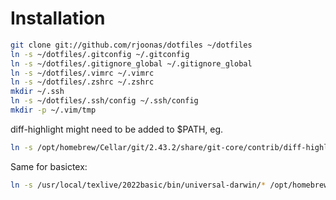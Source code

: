 # Installation

```bash
git clone git://github.com/rjoonas/dotfiles ~/dotfiles
ln -s ~/dotfiles/.gitconfig ~/.gitconfig
ln -s ~/dotfiles/.gitignore_global ~/.gitignore_global
ln -s ~/dotfiles/.vimrc ~/.vimrc
ln -s ~/dotfiles/.zshrc ~/.zshrc
mkdir ~/.ssh
ln -s ~/dotfiles/.ssh/config ~/.ssh/config
mkdir -p ~/.vim/tmp
```

diff-highlight might need to be added to $PATH, eg.

```bash
ln -s /opt/homebrew/Cellar/git/2.43.2/share/git-core/contrib/diff-highlight/diff-highlight /opt/homebrew/bin/diff-highlight
```

Same for basictex:

```bash
ln -s /usr/local/texlive/2022basic/bin/universal-darwin/* /opt/homebrew/bin/
```

